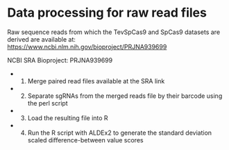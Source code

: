 # Data processing for raw read files

Raw sequence reads from which the TevSpCas9 and SpCas9 datasets are derived are available at: https://www.ncbi.nlm.nih.gov/bioproject/PRJNA939699

NCBI SRA Bioproject: PRJNA939699

* 1. Merge paired read files available at the SRA link
* 2. Separate sgRNAs from the merged reads file by their barcode using the perl script
* 3. Load the resulting file into R
* 4. Run the R script with ALDEx2 to generate the standard deviation scaled difference-between value scores
